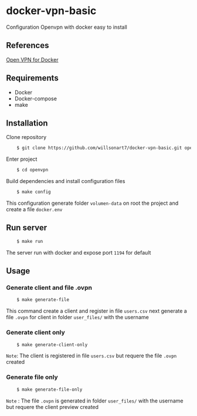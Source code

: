 # docker-vpn-basic
Configuration Openvpn with docker easy to install


## References
[Open VPN for Docker](https://github.com/kylemanna/docker-openvpn/)

## Requirements
- Docker
- Docker-compose
- make

## Installation

Clone repository
```sh
	$ git clone https://github.com/willsonart7/docker-vpn-basic.git openvpn
```

Enter project

```sh
	$ cd openvpn
```

Build dependencies and install configuration files

```sh
	$ make config 
```
This configuration generate folder `volumen-data` on root the project and create a file `docker.env`

## Run server

```sh
	$ make run
```

The server run with docker and expose port `1194` for default

## Usage

### Generate client and file .ovpn

```sh
	$ make generate-file
```
This command create a client and register in file `users.csv` next generate a file `.ovpn` for client in folder `user_files/` with the username

### Generate client only

```sh
	$ make generate-client-only
```

`Note`: The client is registered in file `users.csv` but requere the file `.ovpn` created

### Generate file only

```sh
	$ make generate-file-only
```

`Note` : The file `.ovpn` is generated in folder `user_files/` with the username but requere the client preview created

